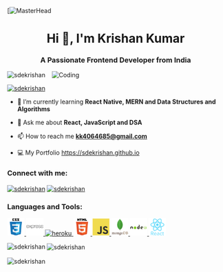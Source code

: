 [![MasterHead](https://cdn-images.zety.com/pages/how_to_write_web_developer_resume.jpg)

<h1 align="center">Hi 👋, I'm Krishan Kumar</h1>
<h3 align="center">A Passionate Frontend Developer from India</h3>
<img align="right" alt="Coding" width="400" src="https://camo.githubusercontent.com/c1dcb74cc1c1835b1d716f5051499a2814c683c806b15f04b0eba492863703e9/68747470733a2f2f63646e2e6472696262626c652e636f6d2f75736572732f3733303730332f73637265656e73686f74732f363538313234332f6176656e746f2e676966">


<p align="left"> <img src="https://komarev.com/ghpvc/?username=sdekrishan&label=Profile%20views&color=0e75b6&style=flat" alt="sdekrishan" /> </p>

<p align="left"> <a href="https://twitter.com/sdekrishan" target="blank"><img src="https://img.shields.io/twitter/follow/sdekrishan?logo=twitter&style=for-the-badge" alt="sdekrishan" /></a> </p>

- 🌱 I’m currently learning **React Native, MERN and Data Structures and Algorithms**

- 💬 Ask me about **React, JavaScript and DSA**

- 📫 How to reach me **kk4064685@gmail.com**

- 💻 My Portfolio https://sdekrishan.github.io

<h3 align="left">Connect with me:</h3>
<p align="left">
<a href="https://twitter.com/sdekrishan" target="blank"><img align="center" src="https://raw.githubusercontent.com/rahuldkjain/github-profile-readme-generator/master/src/images/icons/Social/twitter.svg" alt="sdekrishan" height="30" width="40" /></a>
<a href="https://linkedin.com/in/sdekrishan" target="blank"><img align="center" src="https://raw.githubusercontent.com/rahuldkjain/github-profile-readme-generator/master/src/images/icons/Social/linked-in-alt.svg" alt="sdekrishan" height="30" width="40" /></a>

</p>

<h3 align="left">Languages and Tools:</h3>
<p align="left"> <a href="https://www.w3schools.com/css/" target="_blank" rel="noreferrer"> <img src="https://raw.githubusercontent.com/devicons/devicon/master/icons/css3/css3-original-wordmark.svg" alt="css3" width="40" height="40"/> </a> <a href="https://expressjs.com" target="_blank" rel="noreferrer"> <img src="https://raw.githubusercontent.com/devicons/devicon/master/icons/express/express-original-wordmark.svg" alt="express" width="40" height="40"/> </a> <a href="https://heroku.com" target="_blank" rel="noreferrer"> <img src="https://www.vectorlogo.zone/logos/heroku/heroku-icon.svg" alt="heroku" width="40" height="40"/> </a> <a href="https://www.w3.org/html/" target="_blank" rel="noreferrer"> <img src="https://raw.githubusercontent.com/devicons/devicon/master/icons/html5/html5-original-wordmark.svg" alt="html5" width="40" height="40"/> </a> <a href="https://developer.mozilla.org/en-US/docs/Web/JavaScript" target="_blank" rel="noreferrer"> <img src="https://raw.githubusercontent.com/devicons/devicon/master/icons/javascript/javascript-original.svg" alt="javascript" width="40" height="40"/> </a> <a href="https://www.mongodb.com/" target="_blank" rel="noreferrer"> <img src="https://raw.githubusercontent.com/devicons/devicon/master/icons/mongodb/mongodb-original-wordmark.svg" alt="mongodb" width="40" height="40"/> </a> <a href="https://nodejs.org" target="_blank" rel="noreferrer"> <img src="https://raw.githubusercontent.com/devicons/devicon/master/icons/nodejs/nodejs-original-wordmark.svg" alt="nodejs" width="40" height="40"/> </a> <a href="https://reactjs.org/" target="_blank" rel="noreferrer"> <img src="https://raw.githubusercontent.com/devicons/devicon/master/icons/react/react-original-wordmark.svg" alt="react" width="40" height="40"/> </a> </p>

<p><img align="left" src="https://github-readme-stats.vercel.app/api/top-langs?username=sdekrishan&show_icons=true&locale=en&layout=compact" alt="sdekrishan" /></p>

<p>&nbsp;<img align="center" src="https://github-readme-stats.vercel.app/api?username=sdekrishan&show_icons=true&locale=en" alt="sdekrishan" /></p>

<p><img align="center" src="https://github-readme-streak-stats.herokuapp.com/?user=sdekrishan&" alt="sdekrishan" /></p>
